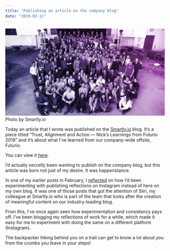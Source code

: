 ```yaml
---
title: "Publishing an article on the company blog"
date: "2019-02-11"
---
```


![Smartly.io Futurio group photo ](images/Smartly_2019_Group_Purple-1024x559.jpg) Photo by Smartly.io

Today an article that I wrote was published on the [Smartly.io](https://smartly.io) blog. It’s a piece titled “Trust, Alignment and Action — Nick’s Learnings from Futurio 2019” and it’s about what I’ve learned from our company-wide offsite, Futurio.

You can view it [here](https://www.smartly.io/blog/trust-alignment-and-action-nicks-learnings-from-futurio-2019).

I’d actually secretly been wanting to publish on the company blog, but this article was born not just of my desire. It was happenstance.

In one of my earlier posts in February, I [reflected](https://www.nickang.com/reflecting-3-week-work-rotation-helsinki/) on how I’d been experimenting with publishing reflections on Instagram instead of here on my own blog. It was one of those posts that got the attention of Siiri, my colleague at Smartly.io who is part of the team that looks after the creation of meaningful content on our industry-leading blog.

From this, I’ve once again seen how experimentation and consistency pays off. I’ve been blogging my reflections of work for a while, which made it easy for me to experiment with doing the same on a different platform (Instagram).

The backpacker hiking behind you on a trail can get to know a lot about you from the crumbs you leave in your steps!
